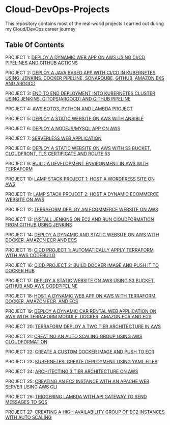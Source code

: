 # Cloud-DevOps-Projects

This repository contains most of the real-world projects I carried out during my Cloud/DevOps career journey

## Table Of Contents

PROJECT 1: [DEPLOY A DYNAMIC WEB APP ON AWS USING CI/CD PIPELINES AND GITHUB ACTIONS](https://github.com/georgeonalo/rentzone-github-actions-terraform-ecs-project)

PROJECT 2: [DEPLOY A JAVA BASED APP WITH CI/CD IN KUBERNETES USING; JENKINS, DOCKER PIPELINE, SONARQUBE, GITHUB, AMAZON EKS AND ARGOCD ](https://github.com/georgeonalo/CICD-Jenkins-ArgoIM-ArgoCD-Pipeline)

PROJECT 3: [END TO END DEPLOYMENT INTO KUBERNETES CLUSTER USING JENKINS, GITOPS(ARGOCD) AND GITHUB PIPELINE](https://github.com/georgeonalo/GitOps)

PROJECT 4:  [AWS BOTO3, PYTHON AND LAMBDA PROJECT](https://github.com/georgeonalo/python-projects)

PROJECT 5: [DEPLOY A STATIC WEBSITE ON AWS WITH ANSIBLE](https://github.com/georgeonalo/ansible-playbooks)

PROJECT 6: [DEPLOY A NODEJS/MYSQL APP ON AWS](https://github.com/georgeonalo/deploy-a-nodejs-app-on-aws)

PROJECT 7: [SERVERLESS WEB APPLICATION](https://github.com/georgeonalo/Serverless-Web-Application)

PROJECT 8: [DEPLOY A STATIC WEBSITE ON AWS WITH S3 BUCKET, CLOUDFRONT, TLS CERTIFICATE AND ROUTE 53](https://github.com/georgeonalo/deploy-a-static-website-on-aws)

PROJECT 9: [BUILD A DEVELOPMENT ENVIRONMENT IN AWS WITH TERRAFORM](https://github.com/georgeonalo/terraform-dev-env)

PROJECT 10: [LAMP STACK PROJECT 1; HOST A WORDPRESS SITE ON AWS](https://github.com/georgeonalo/Host-a-wordpress-website-on-AWS)

PROJECT 11: [LAMP STACK PROJECT 2; HOST A DYNAMIC ECOMMERCE WEBSITE ON AWS](https://github.com/georgeonalo/Host-a-Dynamic-Ecommerce-Website-on-AWS)

PROJECT 12: [TERRAFORM DEPLOY AN ECOMMERCE WEBSITE ON AWS](https://github.com/georgeonalo/terraform-projects)

PROJECT 13: [INSTALL JENKINS ON EC2 AND RUN ClOUDFORMATION FROM GITHUB USING JENKINS](https://github.com/georgeonalo/Run-Infra-as-Code-with-Jenkins)

PROJECT 14: [DEPLOY A DYNAMIC AND STATIC WEBSITE ON AWS WITH DOCKER, AMAZON ECR AND ECS](https://github.com/georgeonalo/docker-projects)

PROJECT 15: [CICD PROJECT 1: AUTOMATICALLY APPLY TERRAFORM WITH AWS CODEBUILD](https://github.com/georgeonalo/cicd-projects)

PROJECT 16: [CICD PROJECT 2: BUILD DOCKER IMAGE AND PUSH IT TO DOCKER HUB](https://github.com/georgeonalo/cicd-build-docker-image)

PROJECT 17: [DEPLOY A STATIC WEBSITE ON AWS USING S3 BUCKET, GITHUB AND AWS CODEPIPELINE](https://github.com/georgeonalo/Deploy-a-static-website-using-AWS-CodePipeline-S3-and-GitHub-2)

PROJECT 18: [HOST A DYNAMIC WEB APP ON AWS WITH TERRAFORM, DOCKER, AMAZON ECR, AND ECS](https://github.com/georgeonalo/rentzone-terraform-ecs-project)

PROJECT 19: [DEPLOY A DYNAMIC CAR RENTAL WEB APPLICATION ON AWS WITH TERRAFORM MODULE, DOCKER, AMAZON ECR AND ECS](https://github.com/georgeonalo/terraform-modules)

PROJECT 20: [TERRAFORM DEPLOY A TWO TIER ARCHITECTURE IN AWS](https://github.com/georgeonalo/Terraform-Deploy-a-Two-Tier-Architecture-in-AWS)

PROJECT 21: [CREATING AN AUTO SCALING GROUP USING AWS CLOUDFORMATION](https://github.com/georgeonalo/Creating-an-Auto-Scaling-Group-using-AWS-CloudFormation)

PROJECT 22: [CREATE A CUSTOM DOCKER IMAGE AND PUSH TO ECR](https://github.com/georgeonalo/Create-a-Custom-Docker-Image)

PROJECT 23: [KUBERNETES: CREATE DEPLOYMENT USING YAML FILES
](https://github.com/georgeonalo/Kubernetes-Create-Deployments-Using-YAML-Files)

PROJECT 24: [ARCHITECTING 3 TIER ARCHITECTURE ON AWS](https://github.com/georgeonalo/hello-world)

PROJECT 25: [CREATING AN EC2 INSTANCE WITH AN APACHE WEB SERVER USING AWS CLI](https://github.com/georgeonalo/Creating-an-EC2-instance-with-an-Apache-Web-Server-Using-AWS-CLI)

PROJECT 26: [TRIGGERING LAMBDA WITH API GATEWAY TO SEND MESSAGES TO SQS](https://github.com/georgeonalo/Triggering-Lambda-with-API-Gateway-to-Send-Messages-to-SQS)

PROJECT 27: [CREATING A HIGH AVAILABILITY GROUP OF EC2 INSTANCES WITH AUTO SCALING](https://github.com/georgeonalo/Creating-a-High-Availability-Group-of-EC2-Instances-with-Auto-Scaling)


